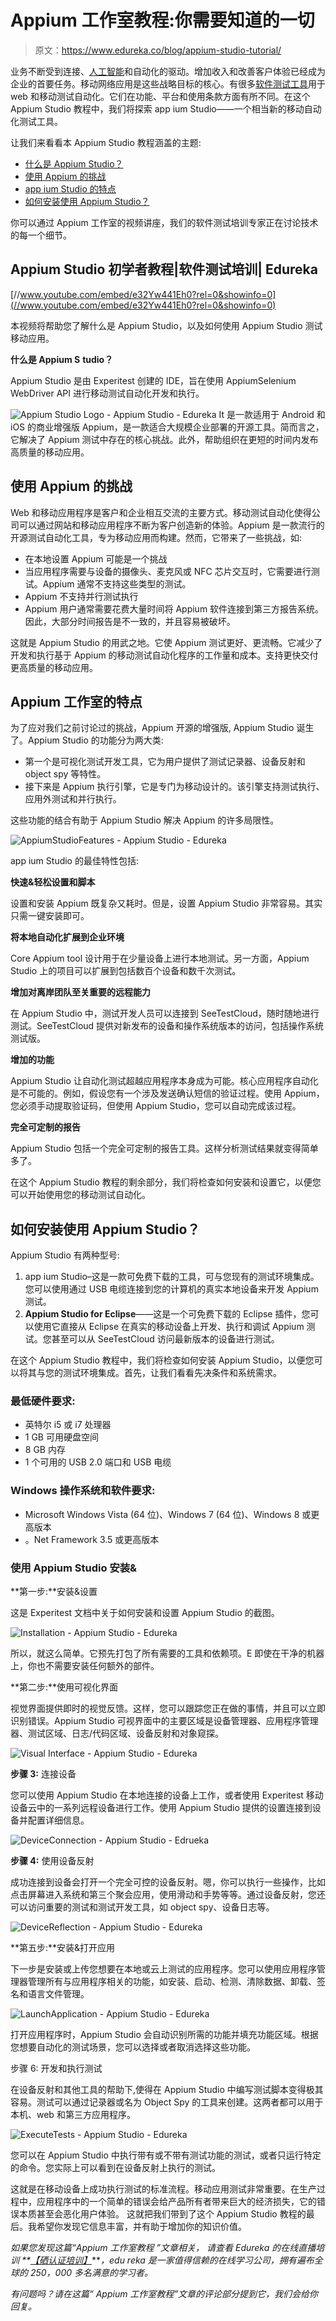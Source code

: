 # Appium 工作室教程:你需要知道的一切

> 原文：<https://www.edureka.co/blog/appium-studio-tutorial/>

业务不断受到连接、[人工智能](https://www.edureka.co/blog/what-is-artificial-intelligence)和自动化的驱动。增加收入和改善客户体验已经成为企业的首要任务。移动网络应用是这些战略目标的核心。有很多[软件测试工具](https://www.edureka.co/blog/software-testing-tools/)用于 web 和移动测试自动化。它们在功能、平台和使用条款方面有所不同。在这个 Appium Studio 教程中，我们将探索 app ium Studio——一个相当新的移动自动化测试工具。

让我们来看看本 Appium Studio 教程涵盖的主题:

*   [什么是 Appium Studio？](#AppiumStudio)
*   [使用 Appium 的挑战](#Appium)
*   [app ium Studio 的特点](#AppiumStudioFeatures)
*   [如何安装使用 Appium Studio？](#AppiumStudioDemo)

你可以通过 Appium 工作室的视频讲座，我们的软件测试培训专家正在讨论技术的每一个细节。

## **Appium Studio 初学者教程|软件测试培训| Edureka**



[//www.youtube.com/embed/e32Yw441Eh0?rel=0&showinfo=0](//www.youtube.com/embed/e32Yw441Eh0?rel=0&showinfo=0)

本视频将帮助您了解什么是 Appium Studio，以及如何使用 Appium Studio 测试移动应用。

**什么是 Appium S** **tudio？**

Appium Studio 是由 Experitest 创建的 IDE，旨在使用 AppiumSelenium WebDriver API 进行移动测试自动化开发和执行。

![Appium Studio Logo - Appium Studio - Edureka](img/728e8fc5bed216cbcd55b863ef3e442a.png) It 是一款适用于 Android 和 iOS 的商业增强版 Appium，是一款适合大规模企业部署的开源工具。简而言之，它解决了 Appium 测试中存在的核心挑战。此外，帮助组织在更短的时间内发布高质量的移动应用。

## **使用 Appium 的挑战**

Web 和移动应用程序是客户和企业相互交流的主要方式。移动测试自动化使得公司可以通过网站和移动应用程序不断为客户创造新的体验。Appium 是一款流行的开源测试自动化工具，专为移动应用而构建。然而，它带来了一些挑战，如:

*   在本地设置 Appium 可能是一个挑战
*   当应用程序需要与设备的摄像头、麦克风或 NFC 芯片交互时，它需要进行测试。Appium 通常不支持这些类型的测试。
*   Appium 不支持并行测试执行
*   Appium 用户通常需要花费大量时间将 Appium 软件连接到第三方报告系统。因此，大部分时间报告是不一致的，并且容易被破坏。

这就是 Appium Studio 的用武之地。它使 Appium 测试更好、更流畅。它减少了开发和执行基于 Appium 的移动测试自动化程序的工作量和成本。支持更快交付更高质量的移动应用。

## **Appium 工作室的特点**

为了应对我们之前讨论过的挑战，Appium 开源的增强版, Appium Studio 诞生了。Appium Studio 的功能分为两大类:

*   第一个是可视化测试开发工具，它为用户提供了测试记录器、设备反射和 object spy 等特性。
*   接下来是 Appium 执行引擎，它是专门为移动设计的。该引擎支持测试执行、应用外测试和并行执行。

这些功能的结合有助于 Appium Studio 解决 Appium 的许多局限性。

![AppiumStudioFeatures - Appium Studio - Edureka](img/3ae9887b28da9f27dbf65c6f983ed823.png)

app ium Studio 的最佳特性包括:

**快速&轻松设置和脚本**

设置和安装 Appium 既复杂又耗时。但是，设置 Appium Studio 非常容易。其实只需一键安装即可。

**将本地自动化扩展到企业环境**

Core Appium tool 设计用于在少量设备上进行本地测试。另一方面，Appium Studio 上的项目可以扩展到包括数百个设备和数千次测试。

**增加对离岸团队至关重要的远程能力**

在 Appium Studio 中，测试开发人员可以连接到 SeeTestCloud，随时随地进行测试。SeeTestCloud 提供对新发布的设备和操作系统版本的访问，包括操作系统测试版。

**增加的功能**

Appium Studio 让自动化测试超越应用程序本身成为可能。核心应用程序自动化是不可能的。例如，假设您有一个涉及发送确认短信的验证过程。使用 Appium，您必须手动提取验证码，但使用 Appium Studio，您可以自动完成该过程。

**完全可定制的报告**

Appium Studio 包括一个完全可定制的报告工具。这样分析测试结果就变得简单多了。

在这个 Appium Studio 教程的剩余部分，我们将检查如何安装和设置它，以便您可以开始使用您的移动测试自动化。

## **如何安装使用 Appium Studio？**

Appium Studio 有两种型号:

1.  app ium Studio–这是一款可免费下载的工具，可与您现有的测试环境集成。您可以使用通过 USB 电缆连接到您的计算机的真实本地设备来开发 Appium 测试。
2.  **Appium Studio for Eclipse**——这是一个可免费下载的 Eclipse 插件，您可以使用它直接从 Eclipse 在真实的移动设备上开发、执行和调试 Appium 测试。您甚至可以从 SeeTestCloud 访问最新版本的设备进行测试。

在这个 Appium Studio 教程中，我们将检查如何安装 Appium Studio，以便您可以将其与您的测试环境集成。首先，让我们看看先决条件和系统需求。

### **最低硬件要求:**

*   英特尔 i5 或 i7 处理器
*   1 GB 可用硬盘空间
*   8 GB 内存
*   1 个可用的 USB 2.0 端口和 USB 电缆

### **Windows 操作系统和软件要求:**

*   Microsoft Windows Vista (64 位)、Windows 7 (64 位)、Windows 8 或更高版本
*   。Net Framework 3.5 或更高版本

### **使用 Appium Studio** 安装&

**第一步:**安装&设置

这是 Experitest 文档中关于如何安装和设置 Appium Studio 的截图。

![Installation - Appium Studio - Edureka](img/ec24832655fe0e44db4ab8310c9c22d0.png)

所以，就这么简单。它预先打包了所有需要的工具和依赖项。E 即使在干净的机器上，你也不需要安装任何额外的部件。

**第二步:**使用可视化界面

视觉界面提供即时的视觉反馈。这样，您可以跟踪您正在做的事情，并且可以立即识别错误。Appium Studio 可视界面中的主要区域是设备管理器、应用程序管理器、测试区域、日志/代码区域、设备反射和对象窥探。

![Visual Interface - Appium Studio - Edureka](img/77b95f82447b9ab57007bd819d52a5a2.png)

**步骤 3:** 连接设备

您可以使用 Appium Studio 在本地连接的设备上工作，或者使用 Experitest 移动设备云中的一系列远程设备进行工作。使用 Appium Studio 提供的设置连接到设备并配置详细信息。

![DeviceConnection - Appium Studio - Edrueka](img/7305972a73510082aeb99c29d6a3277c.png)

**步骤 4:** 使用设备反射

成功连接到设备会打开一个完全可控的设备反射。嗯，你可以执行一些操作，比如点击屏幕进入系统和第三个聚会应用，使用滑动和手势等等。通过设备反射，您还可以访问重要的测试和测试开发工具，如 object spy、设备日志等。

![DeviceReflection - Appium Studio - Edureka](img/055cf8528ffacc068c32cc5d27381a9b.png)

**第五步:**安装&打开应用

下一步是安装或上传您想要在本地或云上测试的应用程序。您可以使用应用程序管理器管理所有与应用程序相关的功能，如安装、启动、检测、清除数据、卸载、签名和语言文件管理。

![LaunchApplication - Appium Studio - Edureka](img/11433c6aa4822d4da29455c0d1743535.png)

打开应用程序时，Appium Studio 会自动识别所需的功能并填充功能区域。根据您想要自动化的测试场景，您可以选择或者取消选择这些功能。

步骤 6: 开发和执行测试

在设备反射和其他工具的帮助下,使得在 Appium Studio 中编写测试脚本变得极其容易。测试可以通过记录器或名为 Object Spy 的工具来创建。这两者都可以用于本机、web 和第三方应用程序。

![ExecuteTests - Appium Studio - Edureka](img/653e7d11a81f3cb0aac938762ff72e12.png)

您可以在 Appium Studio 中执行带有或不带有测试功能的测试，或者只运行特定的命令。您实际上可以看到在设备反射上执行的测试。

这就是在移动设备上成功执行测试的标准流程。移动应用测试非常重要。在生产过程中，应用程序中的一个简单的错误会给产品所有者带来巨大的经济损失，它的错误本质甚至会恶化用户体验。 这就把我们带到了这个 Appium Studio 教程的最后。我希望你发现它信息丰富，并有助于增加你的知识价值。

*如果您发现这篇“Appium 工作室教程* *”文章相关，* *请查看 Edureka 的在线直播培训 **[【硒认证培训】](https://www.edureka.co/selenium-certification-training)****，edu reka 是一家值得信赖的在线学习公司，拥有遍布全球的 250，000 多名满意的学习者。*

*有问题吗？请在这篇“ *Appium 工作室教程*”文章的评论部分提到它，我们会给你回复。*